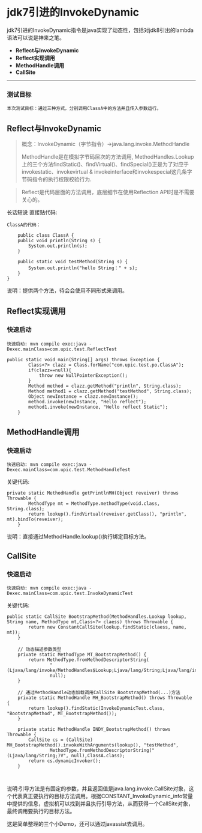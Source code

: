 
# jdk7引进的InvokeDynamic

jdk7引进的InvokeDynamic指令是java实现了动态性，包括对jdk8引出的lambda语法可以说是神来之笔。

- **Reflect与InvokeDynamic**
- **Reflect实现调用**
- **MethodHandle调用**
- **CallSite**

-------------------
### 测试目标
    本次测试目标：通过三种方式，分别调用ClassA中的方法并且传入参数运行。
## Reflect与InvokeDynamic
>概念：InvokeDynamic（字节指令）->java.lang.invoke.MethodHandle
>
>MethodHandle是在模拟字节码层次的方法调用, MethodHandles.Lookup上的三个方法findStatic()、findVirtual()、findSpecial()正是为了对应于invokestatic、invokevirtual & invokeinterface和invokespecial这几条字节码指令的执行权限校验行为.
 
>Reflect是代码层面的方法调用，底层细节在使用Reflection API时是不需要关心的。

  长话短说 直接贴代码:
  
    ClassA的代码：
```
    public class ClassA {
	public void println(String s) {
		System.out.println(s);
	}

	public static void testMethod(String s) {
		System.out.println("hello String：" + s);
	}
}

```
说明：提供两个方法，待会会使用不同形式来调用。

## Reflect实现调用

### 快速启动

```
快速启动: mvn compile exec:java -Dexec.mainClass=com.upic.test.ReflectTest
```

```
public static void main(String[] args) throws Exception {
		Class<?> clazz = Class.forName("com.upic.test.po.ClassA");
		if(clazz==null){
			throw new NullPointerException();
		}
		Method method = clazz.getMethod("println", String.class);
		Method method1 = clazz.getMethod("testMethod", String.class);
		Object newInstance = clazz.newInstance();
		method.invoke(newInstance, "Hello reflect");
		method1.invoke(newInstance, "Hello reflect Static");
	}

```

## MethodHandle调用

### 快速启动

```
快速启动: mvn compile exec:java -Dexec.mainClass=com.upic.test.MethodHandleTest
```
关键代码:

```
private static MethodHandle getPrintlnMH(Object reveiver) throws Throwable {
		MethodType mt = MethodType.methodType(void.class, String.class);
		return lookup().findVirtual(reveiver.getClass(), "println", mt).bindTo(reveiver);
	}

```

说明：直接通过MethodHandle.lookup()执行绑定目标方法。

## CallSite

### 快速启动

```
快速启动: mvn compile exec:java -Dexec.mainClass=com.upic.test.InvokeDynamicTest

```

关键代码:

```
public static CallSite BootstrapMethod(MethodHandles.Lookup lookup, String name, MethodType mt,Class<?> claess) throws Throwable {
		return new ConstantCallSite(lookup.findStatic(claess, name, mt));
	}

	// 动态描述参数类型
	private static MethodType MT_BootstrapMethod() {
		return MethodType.fromMethodDescriptorString(
				"(Ljava/lang/invoke/MethodHandles$Lookup;Ljava/lang/String;Ljava/lang/invoke/MethodType;Ljava/lang/Class;)Ljava/lang/invoke/CallSite;",
				null);
	}

	// 通过MethodHandle动态加载调用CallSite BootstrapMethod(...)方法
	private static MethodHandle MH_BootstrapMethod() throws Throwable {
		return lookup().findStatic(InvokeDynamicTest.class, "BootstrapMethod", MT_BootstrapMethod());
	}

	private static MethodHandle INDY_BootstrapMethod() throws Throwable {
		CallSite cs = (CallSite) MH_BootstrapMethod().invokeWithArguments(lookup(), "testMethod",
				MethodType.fromMethodDescriptorString("(Ljava/lang/String;)V", null),ClassA.class);
		return cs.dynamicInvoker();
	}



```

说明:引导方法是有固定的参数，并且返回值是java.lang.invoke.CallSite对象，这个代表真正要执行的目标方法调用。根据CONSTANT_InvokeDynamic_info常量中提供的信息，虚拟机可以找到并且执行引导方法，从而获得一个CallSite对象，最终调用要执行的目标方法。


这是简单整理的三个小Demo，还可以通过javassist去调用。


